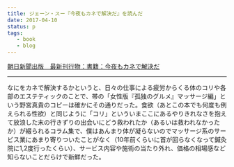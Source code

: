 ```yaml
---
title: ジェーン・スー『今夜もカネで解決だ』を読んだ
date: 2017-04-10
status: p
tags:
   - book
   - blog
---
```


[朝日新聞出版　最新刊行物：書籍：今夜もカネで解決だ](http://publications.asahi.com/ecs/detail/?item_id=18926)

---

なにをカネで解決するかというと、日々の仕事による疲労からくる体のコリや各部のエステティックのことで、帯の「女性版『孤独のグルメ』マッサージ編」という野宮真貴のコピーは確かにその通りだった。食欲（あとこの本でも何度も例えられる性欲）と同じように「コリ」といういまここにあるやりきれなさを抱えて放浪した末の行きずりの出会いにどう救われたか（あるいは救われなかったか）が綴られるコラム集で、僕はあんまり体が凝らないのでマッサージ系のサービス業にあまり寄りついたことがなく（10年前くらいに首が回らなくなって鍼灸院に1,2度行ったくらい）、サービス内容や施術の当たり外れ、価格の相場感など知らないことだらけで新鮮だった。
